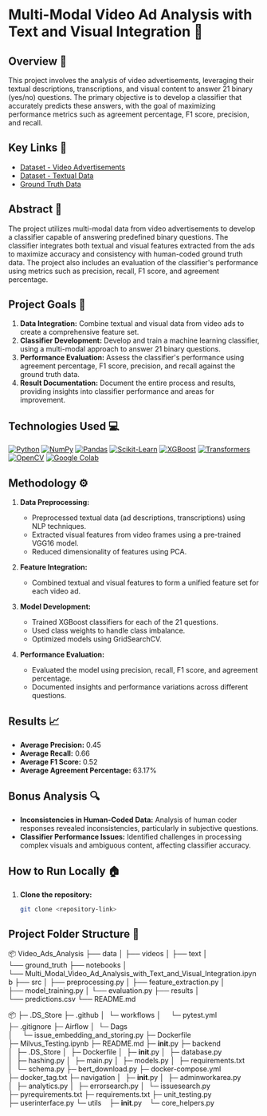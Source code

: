 # Multi-Modal Video Ad Analysis with Text and Visual Integration :movie_camera:

## Overview :memo:

This project involves the analysis of video advertisements, leveraging their textual descriptions, transcriptions, and visual content to answer 21 binary (yes/no) questions. The primary objective is to develop a classifier that accurately predicts these answers, with the goal of maximizing performance metrics such as agreement percentage, F1 score, precision, and recall.

## Key Links :link:

- [Dataset - Video Advertisements](https://drive.google.com/file/d/1BJVwi50dBI6RoJKxWtqW0tU5O1FxxRsS/view?usp=share_link)
- [Dataset - Textual Data](https://drive.google.com/file/d/1TwOVtvxwpJD6toYh7bC2KKkJZDYP4Xd4/view?usp=share_link)
- [Ground Truth Data](https://docs.google.com/spreadsheets/d/1sXqrdNDuSuvF6MJw_MGMGFakcYkW-0XK/edit?usp=share_link)

## Abstract :notebook_with_decorative_cover:

The project utilizes multi-modal data from video advertisements to develop a classifier capable of answering predefined binary questions. The classifier integrates both textual and visual features extracted from the ads to maximize accuracy and consistency with human-coded ground truth data. The project also includes an evaluation of the classifier's performance using metrics such as precision, recall, F1 score, and agreement percentage.

## Project Goals :dart:

1. **Data Integration:** Combine textual and visual data from video ads to create a comprehensive feature set.
2. **Classifier Development:** Develop and train a machine learning classifier, using a multi-modal approach to answer 21 binary questions.
3. **Performance Evaluation:** Assess the classifier's performance using agreement percentage, F1 score, precision, and recall against the ground truth data.
4. **Result Documentation:** Document the entire process and results, providing insights into classifier performance and areas for improvement.

## Technologies Used :computer:

[![Python](https://img.shields.io/badge/Python-3776AB?style=for-the-badge&logo=python&logoColor=white)](https://www.python.org/)
[![NumPy](https://img.shields.io/badge/Numpy-777BB4?style=for-the-badge&logo=numpy&logoColor=white)](https://numpy.org/)
[![Pandas](https://img.shields.io/badge/Pandas-150458?style=for-the-badge&logo=pandas&logoColor=white)](https://pandas.pydata.org/)
[![Scikit-Learn](https://img.shields.io/badge/Scikit--Learn-F7931E?style=for-the-badge&logo=scikit-learn&logoColor=white)](https://scikit-learn.org/)
[![XGBoost](https://img.shields.io/badge/XGBoost-FF6600?style=for-the-badge&logo=xgboost&logoColor=white)](https://xgboost.readthedocs.io/)
[![Transformers](https://img.shields.io/badge/Transformers-007ACC?style=for-the-badge&logo=transformers&logoColor=white)](https://huggingface.co/transformers/)
[![OpenCV](https://img.shields.io/badge/OpenCV-5C3EE8?style=for-the-badge&logo=opencv&logoColor=white)](https://opencv.org/)
[![Google Colab](https://img.shields.io/badge/Google_Colab-F9AB00?style=for-the-badge&logo=google-colab&logoColor=white)](https://colab.research.google.com/)

## Methodology :gear:

1. **Data Preprocessing:**
   - Preprocessed textual data (ad descriptions, transcriptions) using NLP techniques.
   - Extracted visual features from video frames using a pre-trained VGG16 model.
   - Reduced dimensionality of features using PCA.

2. **Feature Integration:**
   - Combined textual and visual features to form a unified feature set for each video ad.

3. **Model Development:**
   - Trained XGBoost classifiers for each of the 21 questions.
   - Used class weights to handle class imbalance.
   - Optimized models using GridSearchCV.

4. **Performance Evaluation:**
   - Evaluated the model using precision, recall, F1 score, and agreement percentage.
   - Documented insights and performance variations across different questions.

## Results :chart_with_upwards_trend:

- **Average Precision:** 0.45
- **Average Recall:** 0.66
- **Average F1 Score:** 0.52
- **Average Agreement Percentage:** 63.17%

## Bonus Analysis :mag:

- **Inconsistencies in Human-Coded Data:** Analysis of human coder responses revealed inconsistencies, particularly in subjective questions.
- **Classifier Performance Issues:** Identified challenges in processing complex visuals and ambiguous content, affecting classifier accuracy.

## How to Run Locally :house:

1. **Clone the repository:**
   ```bash
   git clone <repository-link>

   
## Project Folder Structure :file_folder:
📦 Video_Ads_Analysis
├── data
│ ├── videos
│ ├── text
│ └── ground_truth
├── notebooks
│ └── Multi_Modal_Video_Ad_Analysis_with_Text_and_Visual_Integration.ipynb
├── src
│ ├── preprocessing.py
│ ├── feature_extraction.py
│ ├── model_training.py
│ └── evaluation.py
├── results
│ └── predictions.csv
└── README.md

📦 
├─ .DS_Store
├─ .github
│  └─ workflows
│     └─ pytest.yml
├─ .gitignore
├─ Airflow
│  └─ Dags
│     └─ issue_embedding_and_storing.py
├─ Dockerfile
├─ Milvus_Testing.ipynb
├─ README.md
├─ __init__.py
├─ backend
│  ├─ .DS_Store
│  ├─ Dockerfile
│  ├─ __init__.py
│  ├─ database.py
│  ├─ hashing.py
│  ├─ main.py
│  ├─ models.py
│  ├─ requirements.txt
│  └─ schema.py
├─ bert_download.py
├─ docker-compose.yml
├─ docker_tag.txt
├─ navigation
│  ├─ __init__.py
│  ├─ adminworkarea.py
│  ├─ analytics.py
│  ├─ errorsearch.py
│  └─ issuesearch.py
├─ pyrequirements.txt
├─ requirements.txt
├─ unit_testing.py
├─ userinterface.py
└─ utils
   ├─ __init__.py
   └─ core_helpers.py

